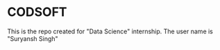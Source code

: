 # CODSOFT
This is the repo created for "Data Science" internship. The user name is "Suryansh Singh"
